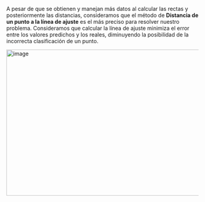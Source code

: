 A pesar de que se obtienen y manejan más datos al calcular las rectas y posteriormente las distancias, consideramos que el método de **Distancia de un punto a la línea de ajuste** es el más preciso para resolver nuestro problema. 
Consideramos que calcular la línea de ajuste minimiza el error entre los valores predichos y los reales, diminuyendo la posibilidad de la incorrecta clasificación de un punto.


<img width="683" height="384" alt="image" src="https://github.com/user-attachments/assets/e0303407-d4f9-4fb6-a538-c3bf689866fc" />
